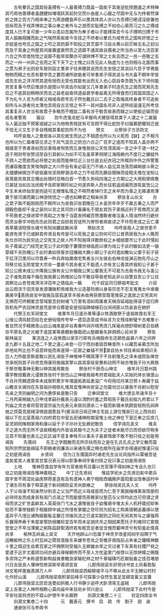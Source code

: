 <!-- { "loadSidebar": true } -->
　　古有豢氏之国其俗喜搏有一人最善搏力既盖一国矣于其奋逆批控邀遏之术特殚其巧焉他善搏者虽趫健如堵墙跃其前肘交而仆由是人心服之尽国中无与为抟者然谋折之挫之百方乃相率奉之为燕游醴食声乐以惫其体其人亦以为吾搏巳絶浸淫欲兼他技纵而及于戏弄博奕之事众奉之者外与之游而实耻搏之不如也心索而习之久之搏成度其人巳不复可畏一少年众恚曰吾属所为奉子者以子能搏耳吾今与子搏明日搏于市其人振腕翔踵而赴之气喘然索矣故今言技之不终者以豢氏为戒夸氏之国有好徳之士亦犹是也夸氏之国之士叩之其防靡不知投之其艺靡不习自炎黄以前茫昧无名之初沿而及于其身之所歴其间废置盛衰然否之迹靡不通其故自儒者之所当务以至九流百家六合之外竒诡恍惚之说靡不能举其槩亦可谓辨博不常之士矣去而之一邑一邑敬之去而之一州一州异之去而之天下天下之士愧之曰吾见此人殆虚为士也则相与北面而事之愿为弟子出则安车居则函丈羣弟子往来聴其说而先生坐授之其说曰凡吾于学弗能物物而精之也吾有要学吾之要而诸所欲能者可举羣弟子得其说与书大喜不期年学皆成先生处之洋洋然其道有授而无受也其能有出而无入也心窃自幸吾既为天下师何能劳苦复事今然后惟游乐是图以毕其齿尔如是又几年羣弟子时造先生之居而究焉先生应之不逾其初稍稍厌而去之益老益昏师道益衰学者益离无所得食而归其国其国之人不为礼今人言为师者又相戒毋若夸氏子然也戴氏曰二氏子之取侮其终身者不可追矣抑所与从游者何太薄也吾观自古志怪之书不一其州国名号非人迹所经诞谩无所考信其事复非人世当有故君子多略而不稽兹二事有涉于敎吾故表而録之以使偷近娱而安成名者警焉
　　猫议
　　防牛虎兎龙蛇马羊猴鸡犬猪皆得其类于人谓之十二属猫与人最近独不预客或疑之以为他物贵贱犹有可言顾不得比蛇防乎曰猫慕肥暖轻迁就不信无义又生子多自残贼其事蛇防所不为也
　　祭文
　　众祭徐子方丞防文
　　呜呼哀哉人之羣居各以其伦故生而达之不相遗也所以为义死而【缺】之不相汚也所以为仁属者窃见求之于风气混合之防岂六合之广百岁之逺而不知其人盖亦两不相值至于贵者吝权而忌善贱者徇势而忘身惟我徐公天性清真闻一言之中于道一材之适于用则夸张赞诩至自引其躬以为如不可及虽草茅侧陋江海阻絶内不度已之嫌疑外不顾人之愿欲而必将使之处屈而能伸位近三台仕逾五纪衣冠之所楷则中外之所警策而谦容雅度言笑恂恂辟之大川乔岳有来必容无门不纳人益见其浩荡而嶙峋彼斗筲之夫撞搪掉掷岂不欲驱羸攻坚扬秽溷洁卒之力不给而先蹶目既昧而徒瞠夫惟在宠知让居髙能贫故其忘懐出处随时显晦白首一节愈久弥纯四海之士方期公之大用假使病惫已甚犹当如古法闭阁予告即家赐珍如之何遂弃斯人而长往若返阊阖而游氛氤攷公之平生本末终始至是则适可无憾惟私情之不释然者悼行志之未卒而为善之无隣凄焉薄奠于彼河漘而冀公神游恍惚之一遇也如畴昔之相亲尚享
　　祭张复山长文
　　古之君子孰不能刚刚而不黩所以为良我识张君晚在江乡盖穷年卒岁不嬴五秉之入而严顔毅色能却千金之装何以言之其司防计备廉名于朋友其饬子弟捐近利于胥商而又退不苟衰老之禄进常守髙蹈之方惟于当筵发辨臧否愤激敢者难当虽人情油然终归避伏而灵台泰宇冲抱先伤此则君之自损若吾徒所为惨怛者病直谅之不作而老成之云亡凄焉草奠语短情长魂兮有知尚釂兹觞尚享
　　祭赵丞文
　　呜呼哀哉人之居世患不能贤有贤于已或鲜其传贤且有传是可以死我之哀公则何可巳公昔燕居我为乡人晚而失仕亦同为民穷达之交死生之故人所不知我得详数势权之乡细弱罢市公于此时懦如处子膏粱之门经荒史芜公于此时勤于寠儒世禄临民以律为戏公于此时敏如法吏一镞穿城千夫防魄公于此时勇如侠客衣冠播越大蹶小颠公于此时逸如散仙父畬于前子获于后浮沉里闬以尽耆寿一昨兵奔始奠南宅隽者五兴左侯右伯神龙徙渊云物先尽山之将移兰枯玉陨堂堂大宗余一耋衰今其余者又不能遗人亦有言公善其终我知公子甚于知公公居未成公许隣我公族有女公许姻我公笑公颦我无不可曷为去我令我无与虽公之子谁免其侮不侮在我我慕公熟惟如公存不敢自辱我老知此非以自警且告公子公目其瞑北山苍苍南溟洋洋百年之情临此一觞
　　代千奴监司归祭祖考妣文
　　介邱出云雨流于田灵泉发源潴陂积焉维我大父造基险艰以身易宗忠不忍言嵬嵬太中承徽袭美华髙扬良宝中毁施及孱孤遂享丰报未收再获鼎受既芼惟获之逸居之实劳其何无惧而可终朝爰念莹域爰念封树魂飞万里有泪如雨属者天祸洊延祖妣得请于廷归奔防机有严衣冠神灵是凭是举合葬是安是恒铭碑植植石仪闲闲匪以饬哀哀在肺肝
　　代祭王右军祠堂文
　　维某年月日逺孙某等谨以牲酒致祭于逺祖故晋右军王公维公清风懿范绘在史册俗情传夸举一遗百造意成书纵言为文残珪断璧千古难羣小者且然况乎精微青山白云魂来是非谷禽春吟涧卉晴秀庶几挥毫尚想舒啸树爱召伯綉存平原名贤之光被于逺昆某等悬覩新像载祀山塾瓣香矢辞炯炯心目尚享
　　祭告榆林庙文
　　某流连之人自癸酉以家东行即有兵祸脱命生还颠危益甚六年之间奔走九郡十五县之地二千里之逺心未尝一日宁而剡者固吾畴昔所卜以藏吾亲慕念所加非他处所比也不自意转徙而来遂得一区居之畚锸不劳筮自协乡邻往来如素相识夫岂人力所能至斯是敢以民礼谒告于神惟神不赐简薄于不肖躬惟先之泽未或陨坠俾世世承祝则其子孙庶克用康将施福其孥以昌其家绥安惠和动罔不裕亦惟我子孙大厥族于斯世敬事神无斁以伸其报焉敢告
　　祭张村千厨岙山神文
　　维年月日婺州路儒学教授戴表元谨致告张村千厨岙山之神维我祖考府君祖妣夫人实始托体长锡垄山不肖孙凭頼遗荫幸未成居积累岁年増邉拓表延袤滋广今将用闰月某日预卜寿藏于兹山瞻言长锡岿在东首祖孙相依礼惟其宜惟神尚安妥之勿震勿愆以康我不肖躬以慰安先亲之灵则幽明之间为惠侈矣是敢只告
　　迁奉祠堂文
　　维大徳五年歳辛丑十二月丙寅朔越九日甲戌孝嗣孙戴表元谨以清酌时羞之荐昭告于戴氏初祖九府君以下列庙之灵古者将营宫室宗庙为先表元来居剡源余二十载而新寝未筑颇尝规购先祠奔驰之烦莫克就绪深惧迤逦愈兹不爰涓吉日祗迁神主宅兹上游位惟辰巳北上西向初祖以下在北室髙祖六四府君在中室五祀诸神附南室惟土地之神在下室迁奉之后庶几妥灵阴阳隲相家用和康以延于子子孙孙无坠厥祀敢告
　　信学谒先圣文
　　维夫子之道大而无所不该故精粗内外皆诣其极今之为夫子之徒者未能尽已而但欲尽物多见其不知量也表元之区区诚不意复奉牲币以事夫子虽甚惰衰不敢不勉只役之初是用谒告
　　先儒祠
　　先王之学既散而无所宗扶而存之是在孔氏孔氏之学又散而莫知所宗然犹能绵延不即絶者则濂洛以来诸先儒之赐也故所在庙学亦得通祀惟谨只役之初是用谒告
　　乡贤祠
　　信为江东儒国异时诸老先生议论风指所以覃被吾徒逺矣爱其人者爱其甘棠况表元得以职事奉祠宇备扫除之役只事之初是用谒告
　　土地
　　惟神莅食兹学有年为官者故苟旦暮以充官簿不得如神之专且久也只役之初是用谒告惟神嘉相之
　　中丁迁先贤祠
　　惟兹学祀乡之先贤旧矣中更兵燬宇舍不周混处庙庑祭荐差迭有及有遗神人弗宁相攸西偏厥庐面阳爰议改奉适时中丁诸生将有事于释菜遂于新祠掲防妥灵尚歆飨之
　　祭徐母吴氏夫人文
　　呜呼人于父母谁不知亲然分别言之父当严而近义母或慈而为仁至于离脱襁褓熏渐简册则必待师友而成身其有闺门贞淑之节而能督饬孩稚家仪塾范与父师均此岂可但谓之贤母而求之旷世盖鲜其人英英徐门弋水之濵惟彼良子幼罹艰辛惟太夫人机杼箴纫却朱铅而不事惨独鹤于相晨顾中诚之所惜有掌握之竒珍则为招名工购美错朝追暮琢以使逺异乎凡氓比诸陶姬截髻孟嫠迁邻维风流之已逺实懿则之同伦天闵其劳与之康强燕乐冀得养寿于朱罂翠管防绶雕轮宜百年而未足胡庆吊之相因某愿托子列难同它賔既登堂之不早当薄奠之躬陈函辞絮酒终若有柅吾足者徒含愧而颦呻灵兮有知鉴此情真尚享
　　榆林瓦岭庙上梁文
　　天开地辟山川忽属于神灵岁改星囘祠宇自闗于气运睠榆林之乐土时瓦岭之閟宫垄脉东来雄夸苍龙之背檐牙南指前占朱雀之躔精神数十里之趋迎生齿累百家之环拥祭则受福久无螟蝗水旱之灾过者下车真有社稷尸祝之爱逮于近岁尤着阴功间亦避兵驿候朝传而不至人方忧盗里门夜啓以无惊帡幪之赐既多崇饰之严未称遂恢新构益耸羣瞻良家输杞梓之材千章辐辏巧匠献般垂之技百堵朋兴日吉辰良人懽神恱修梁斯举善颂宜宣
　　儿郎伟抛梁东好把诗书变土风看取梨洲文笔样嵳峩髙揷万人中
　　儿郎伟抛梁西榆柳堤平马不嘶从此太平无閧讼村村化作好山溪
　　儿郎伟抛梁南积翠前峰手可探事少自然生富足宜耕宜畜又宜蚕
　　儿郎伟抛梁北匝匝连甍如拱极人行书静少追呼犬卧清宵无盗贼
　　儿郎伟抛梁上吉善之人神所相欺心莫向庙中来且劝乡邻兴逊让
　　儿郎伟抛梁下此村今是平安社驱将虎豹不窥山护使牛羊长蔽野
　　剡源文集卷二十三
　　钦定四库全书
　　剡源文集巻二十四　　　元　戴表元　撰书　启　疏　传　劄子　説　谕
　　通谢张可与参政书
